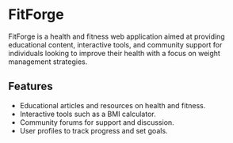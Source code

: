 # FitForge

FitForge is a health and fitness web application aimed at providing
educational content, interactive tools, and community support for
individuals looking to improve their health with a focus on weight
management strategies.

## Features

- Educational articles and resources on health and fitness.
- Interactive tools such as a BMI calculator.
- Community forums for support and discussion.
- User profiles to track progress and set goals.
